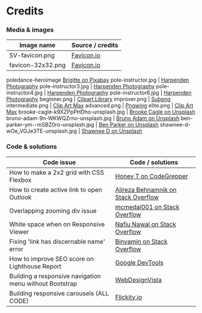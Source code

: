 # Credits
### Media & images
Image name | Source / credits
------------ | -------------
SV-favicon.png | [Favicon.io](https://favicon.io/)
favicon-32x32.png | [Favicon.io](https://favicon.io/)
poledance-heroimage [Brigitte on Pixabay](https://pixabay.com/illustrations/pylon-flight-girl-model-dance-3828143/)
pole-instructor.jpg | [Harpenden Photography](https://harpendenstudios.com/fitography/pole-dance-photography)
pole-instructor3.jpg | [Harpenden Photography](https://harpendenstudios.com/fitography/pole-dance-photography)
pole-instructor4.jpg | [Harpenden Photography](https://harpendenstudios.com/fitography/pole-dance-photography)
pole-instructor6.jpg | [Harpenden Photography](https://harpendenstudios.com/fitography/pole-dance-photography)
beginner.png | [Clipart Library](http://clipart-library.com/clip-art/pole-dancing-silhouette-15.htm)
improver.png | [Subpng](https://www.subpng.com/png-ibxtb6/download.html)
intermediate.png | [Clip Art Max](https://www.clipartmax.com/middle/m2i8G6K9A0b1d3Z5_stickers-pole-dance-sticker-pole-dance/)
advanced.png | [Pngwing](https://www.pngwing.com/en/free-png-djbud)
elite.png | [Clip Art Max](https://www.clipartmax.com/middle/m2i8Z5H7d3K9d3H7_pole-dance-silhouette-pole-dancer-silhouette-png-trnasparent/)
brooke-cagle-k9XZPpPHDho-unsplash.jpg | [Brooke Cagle on Unsplash](https://unsplash.com/photos/k9XZPpPHDho)
bruno-adam-9n-WKWQZrno-unsplash.jpg | [Bruno Adam on Unsplash](https://unsplash.com/photos/9n-WKWQZrno)
ben-parker-ym--mSBZ0ro-unsplash.jpg | [Ben Parker on Unsplash](https://unsplash.com/photos/ym--mSBZ0ro)
shawnee-d-wOe_VGJe3TE-unsplash.jpg | [Shawnee D on Unsplash](https://unsplash.com/photos/wOe_VGJe3TE)

### Code & solutions

Code issue | Code / solutions
------------ | -------------
How to make a 2x2 grid with CSS Flexbox | [Honey T on CodeGrepper](https://www.codegrepper.com/code-examples/html/2x2+image+grid+css)
How to create active link to open Outlook | [Alireza Behnamnik on Stack Overflow](https://stackoverflow.com/questions/39970805/how-to-create-a-html-button-that-opens-outlook-application/39970862)
Overlapping zooming div issue | [mcmedal001 on Stack Overflow](https://stackoverflow.com/questions/32524423/zooming-an-image-on-hover-and-not-exceeding-parent-div-borders)
White space when on Responsive Viewer | [Nafiu Nawal on Stack Overflow](https://stackoverflow.com/questions/47976439/unable-to-remove-white-space-from-right-in-responsive-design-html-css)
Fixing 'link has discernable name' error | [Binyamin on Stack Overflow](https://stackoverflow.com/questions/51683761/how-to-fix-lighthouse-links-do-not-have-a-discernible-name)
How to improve SEO score on Lighthouse Report | [Google DevTools](https://web.dev/meta-description/?utm_source=lighthouse&utm_medium=devtools)
Building a responsive navigation menu without Bootstrap | [WebDesignVista](https://www.webdesignvista.com/create-responsive-navbar-without-bootstrap/)
Building responsive carousels (ALL CODE) | [Flickity.io](https://flickity.metafizzy.co/)
